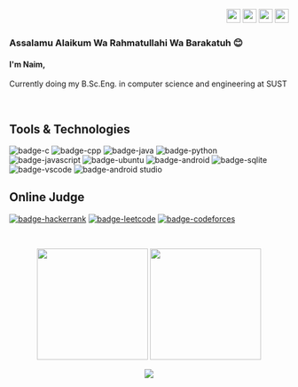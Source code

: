 <p align="right">
    <a href="mailto:naimul9m@gmail.com"><img height="25" src="https://i.imgur.com/FOxl535.png"></a>
    <a href="https://www.linkedin.com/in/NaimulIslam9m/"><img height="25" src="https://i.ibb.co/37T7zn7/360-F-296542385-MRAz-EGWu-XRZEFy-Zs-Dk9k-YGc-YQIt-HGv-ES-1.jpg"></a>
    <a href="https://www.facebook.com/ssj.naim.54"><img height="25" src="https://i.imgur.com/wyJq4zr.png"></a>
    <a href="https://stackoverflow.com/users/11542972/naimul-islam"><img height="25" src="https://i.ibb.co/CKgQ0zx/image.png"></a>
<p>

### Assalamu Alaikum Wa Rahmatullahi Wa Barakatuh 😊
#### I'm Naim,<br>
Currently doing my B.Sc.Eng. in  computer science and engineering at SUST

<br />

## Tools & Technologies

![badge-c](https://img.shields.io/badge/language-C-7fdbda?style=for-the-badge&logo=c&logoColor=white&labelColor=21223e)
![badge-cpp](https://img.shields.io/badge/language-C%2B%2B-7fdbda?style=for-the-badge&logo=c%2B%2B&logoColor=white&labelColor=21223e)
![badge-java](https://img.shields.io/badge/language-java-7fdbda?style=for-the-badge&logo=java&logoColor=white&labelColor=21223e)
![badge-python](https://img.shields.io/badge/language-python-7fdbda?style=for-the-badge&logo=python&logoColor=white&labelColor=21223e)
![badge-javascript](https://img.shields.io/badge/language-javascript-7fdbda?style=for-the-badge&logo=javascript&logoColor=white&labelColor=21223e)
![badge-ubuntu](https://img.shields.io/badge/os-ubuntu-7fdbda?style=for-the-badge&logo=ubuntu&logoColor=white&labelColor=21223e)
![badge-android](https://img.shields.io/badge/framework-android-7fdbda?style=for-the-badge&logo=android&logoColor=white&labelColor=21223e)
![badge-sqlite](https://img.shields.io/badge/database-sqlite-7fdbda?style=for-the-badge&logo=sqlite&logoColor=white&labelColor=21223e)
![badge-vscode](https://img.shields.io/badge/editor-vscode-7fdbda?style=for-the-badge&logo=visual-studio-code&logoColor=white&labelColor=21223e)
![badge-android studio](https://img.shields.io/badge/IDE-android_studio-7fdbda?style=for-the-badge&logo=android-studio&logoColor=white&labelColor=21223e)

## Online Judge
[![badge-hackerrank](https://img.shields.io/badge/-hackerrank-00c01c?style=for-the-badge&logo=hackerrank&logoColor=white&labelColor=21223e)](https://www.hackerrank.com/Naim19)
[![badge-leetcode](https://img.shields.io/badge/-leetcode-00c01c?style=for-the-badge&logo=leetcode&logoColor=white&labelColor=21223e)](https://leetcode.com/i_o__o_i/)
[![badge-codeforces](https://img.shields.io/badge/-codeforces-00c01c?style=for-the-badge&logo=codeforces&logoColor=white&labelColor=21223e)](https://codeforces.com/profile/Naim)

<br />

<p align = "center">

<img height = "200" src = "https://github-readme-stats.vercel.app/api?username=NaimulIslam9m&count_private=true&show_icons=true" />
<img height = "200" src = "https://github-readme-stats.vercel.app/api/top-langs/?username=NaimulIslam9m&layout=compact" />

</p>

<p align = "center">

<img src = "https://github-profile-trophy.vercel.app/?username=NaimulIslam9m&row=2&margin-w=5&margin-h=5&count_private=true" />

</p>
